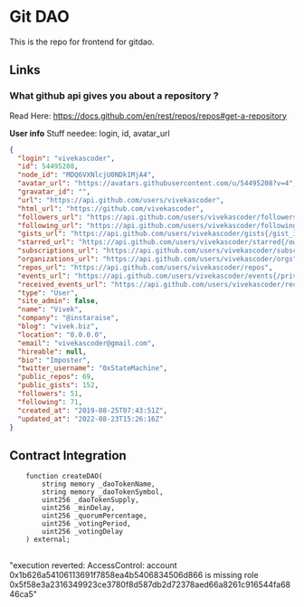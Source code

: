 # Git DAO

This is the repo for frontend for gitdao.

## Links

### What github api gives you about a repository ?

Read Here: https://docs.github.com/en/rest/repos/repos#get-a-repository

**User info**
Stuff needee: login, id, avatar_url

```json
{
  "login": "vivekascoder",
  "id": 54495208,
  "node_id": "MDQ6VXNlcjU0NDk1MjA4",
  "avatar_url": "https://avatars.githubusercontent.com/u/54495208?v=4",
  "gravatar_id": "",
  "url": "https://api.github.com/users/vivekascoder",
  "html_url": "https://github.com/vivekascoder",
  "followers_url": "https://api.github.com/users/vivekascoder/followers",
  "following_url": "https://api.github.com/users/vivekascoder/following{/other_user}",
  "gists_url": "https://api.github.com/users/vivekascoder/gists{/gist_id}",
  "starred_url": "https://api.github.com/users/vivekascoder/starred{/owner}{/repo}",
  "subscriptions_url": "https://api.github.com/users/vivekascoder/subscriptions",
  "organizations_url": "https://api.github.com/users/vivekascoder/orgs",
  "repos_url": "https://api.github.com/users/vivekascoder/repos",
  "events_url": "https://api.github.com/users/vivekascoder/events{/privacy}",
  "received_events_url": "https://api.github.com/users/vivekascoder/received_events",
  "type": "User",
  "site_admin": false,
  "name": "Vivek",
  "company": "@instaraise",
  "blog": "vivek.biz",
  "location": "0.0.0.0",
  "email": "vivekascoder@gmail.com",
  "hireable": null,
  "bio": "Imposter",
  "twitter_username": "0xStateMachine",
  "public_repos": 69,
  "public_gists": 152,
  "followers": 51,
  "following": 71,
  "created_at": "2019-08-25T07:43:51Z",
  "updated_at": "2022-08-23T15:26:16Z"
}
```

## Contract Integration

```sol
    function createDAO(
        string memory _daoTokenName,
        string memory _daoTokenSymbol,
        uint256 _daoTokenSupply,
        uint256 _minDelay,
        uint256 _quorumPercentage,
        uint256 _votingPeriod,
        uint256 _votingDelay
    ) external;

```

##

"execution reverted: AccessControl: account 0x1b626a54106113691f7858ea4b5406834506d866 is missing role 0x5f58e3a2316349923ce3780f8d587db2d72378aed66a8261c916544fa6846ca5"
